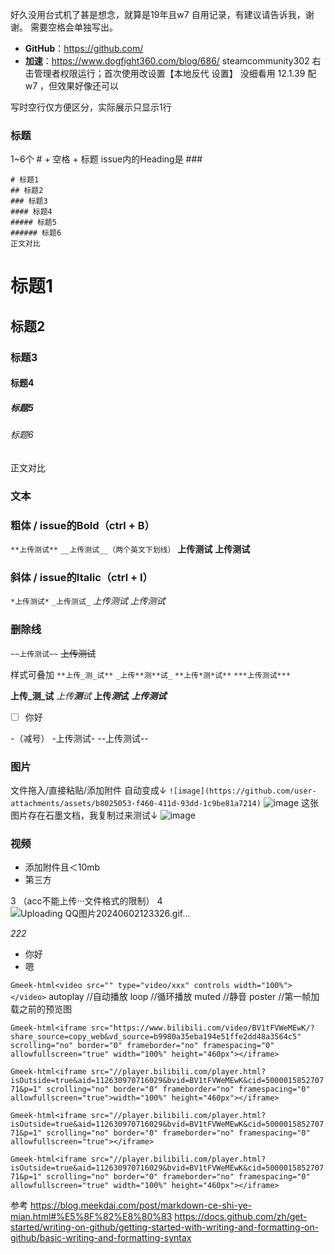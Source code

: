 好久没用台式机了甚是想念，就算是19年且w7
自用记录，有建议请告诉我，谢谢。
需要空格会单独写出。

- **GitHub**：https://github.com/
- **加速**：https://www.dogfight360.com/blog/686/
 steamcommunity302 
右击管理者权限运行；首次使用改设置【本地反代 设置】
没细看用 12.1.39 配 w7 ，但效果好像还可以

写时空行仅方便区分，实际展示只显示1行

### 标题
1~6个 # + 空格 + 标题
issue内的Heading是 ###
```
# 标题1
## 标题2
### 标题3
#### 标题4
##### 标题5
###### 标题6
正文对比
```
# 标题1
## 标题2
### 标题3
#### 标题4
##### 标题5
###### 标题6
正文对比

### 文本

### 粗体 / issue的Bold（ctrl + B）
`**上传测试**`
`__上传测试__（两个英文下划线）`
**上传测试**
__上传测试__

### 斜体 / issue的Italic（ctrl + I）
`*上传测试*`
`_上传测试_`
*上传测试*
_上传测试_

### 删除线 
`~~上传测试~~`
~~上传测试~~

样式可叠加
`**上传_测_试**`
`_上传**测**试_`
`**上传*测*试**`
`***上传测试***`

**上传_测_试**
_上传**测**试_
**上传*测*试**
***上传测试***
- [ ] 你好

-（减号）
-上传测试-
--上传测试--


### 图片
文件拖入/直接粘贴/添加附件
自动变成↓
`![image](https://github.com/user-attachments/assets/b8025053-f460-411d-93dd-1c9be81a7214)`
![image](https://github.com/user-attachments/assets/b8025053-f460-411d-93dd-1c9be81a7214)
这张图片存在石墨文档，我复制过来测试↓
![image](https://github.com/user-attachments/assets/7e73e3ea-86b0-49df-872b-9ecf5836450b)


### 视频

- 添加附件且＜10mb
- 第三方


3
（acc不能上传···文件格式的限制）
4
![Uploading QQ图片20240602123326.gif…]()

_222_

- 你好
- 嗯

`Gmeek-html<video src="" type="video/xxx" controls width="100%"></video>`
autoplay //自动播放
loop //循环播放
muted //静音
poster //第一帧加载之前的预览图

`Gmeek-html<iframe src="https://www.bilibili.com/video/BV1tFVWeMEwK/?share_source=copy_web&vd_source=b9980a35eba194e51ffe2dd48a3564c5" scrolling="no" border="0" frameborder="no" framespacing="0" allowfullscreen="true" width="100%" height="460px"></iframe>`

`Gmeek-html<iframe src="//player.bilibili.com/player.html?isOutside=true&aid=112630970716029&bvid=BV1tFVWeMEwK&cid=500001585270771&p=1" scrolling="no" border="0" frameborder="no" framespacing="0" allowfullscreen="true">width="100%" height="460px"></iframe>`

`Gmeek-html<iframe src="//player.bilibili.com/player.html?isOutside=true&aid=112630970716029&bvid=BV1tFVWeMEwK&cid=500001585270771&p=1" scrolling="no" border="0" frameborder="no" framespacing="0" allowfullscreen="true"></iframe>`

`Gmeek-html<iframe src="//player.bilibili.com/player.html?isOutside=true&aid=112630970716029&bvid=BV1tFVWeMEwK&cid=500001585270771&p=1" scrolling="no" border="0" frameborder="no" framespacing="0" allowfullscreen="true" width="100%" height="460px"></iframe>`

参考
https://blog.meekdai.com/post/markdown-ce-shi-ye-mian.html#%E5%8F%82%E8%80%83
https://docs.github.com/zh/get-started/writing-on-github/getting-started-with-writing-and-formatting-on-github/basic-writing-and-formatting-syntax
